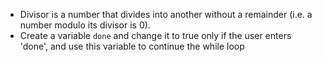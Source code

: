 - Divisor is a number that divides into another without a remainder (i.e. a number modulo its divisor is 0).
- Create a variable `done` and change it to true only if the user enters 'done', and use this variable to continue the while loop